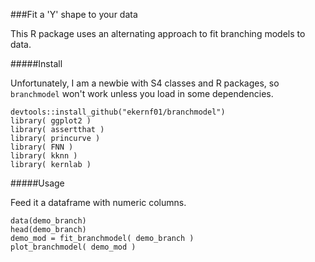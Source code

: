 ###Fit a 'Y' shape to your data

This R package uses an alternating approach to fit branching models to data. 
	
#####Install

Unfortunately, I am a newbie with S4 classes and R packages, so `branchmodel` won't work unless you load in some dependencies. 

	devtools::install_github("ekernf01/branchmodel")
	library( ggplot2 )
	library( assertthat )
	library( princurve )
	library( FNN )
	library( kknn )
	library( kernlab )

#####Usage 

Feed it a dataframe with numeric columns.

	data(demo_branch)
	head(demo_branch)
	demo_mod = fit_branchmodel( demo_branch )
	plot_branchmodel( demo_mod )